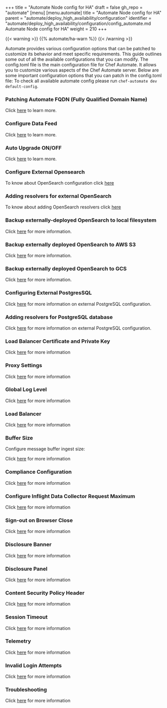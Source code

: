 +++
title = "Automate Node config for HA"
draft = false
gh_repo = "automate"
[menu]
  [menu.automate]
    title = "Automate Node config for HA"
    parent = "automate/deploy_high_availability/configuration"
    identifier = "automate/deploy_high_availability/configuration/config_automate.md Automate Node config for HA"
    weight = 210
+++

{{< warning >}}
{{% automate/ha-warn %}}
{{< /warning >}}

Automate provides various configuration options that can be patched to customize its behavior and meet specific requirements. This guide outlines some out of all the available configurations that you can modify.
The config.toml file is the main configuration file for Chef Automate. It allows you to customize various aspects of the Chef Automate server. Below are some important configuration options that you can patch in the config.toml file:
To check all available automate config please run `chef-automate dev default-config`.

### Patching Automate FQDN (Fully Qualified Domain Name)

Click [here](/automate/configuration/#chef-automate-fqdn) to learn more.

### Configure Data Feed

Click [here](/automate/datafeed/#configuring-global-data-feed-behavior) to learn more.

### Auto Upgrade ON/OFF

Click [here](/automate/configuration/#upgrade-strategy) to learn more.

### Configure External Opensearch

To know about OpenSearch configuration click [here](automate/install/#configuring-external-opensearch)

### Adding resolvers for external OpenSearch
To know about adding OpenSearch resolvers click [here](automate/install/#adding-resolvers-for-opensearch)

### Backup externally-deployed OpenSearch to local filesystem


Click [here](automate/install/#backup-externally-deployed-opensearch-to-local-filesystem) for more information.

### Backup externally deployed OpenSearch to AWS S3


Click [here](automate/install/#backup-externally-deployed-opensearch-to-aws-s3) for more information.

### Backup externally deployed OpenSearch to GCS

Click [here](automate/install/#backup-externally-deployed-opensearch-to-gcs) for more information.

### Configuring External PostgresSQL

Click [here](automate/install/#configuring-an-external-postgresql-database) for more information on external PostgreSQL configuration.

### Adding resolvers for PostgreSQL database

Click [here](automate/install/#adding-resolvers-for-postgresql-database) for more information on external PostgreSQL configuration.

### Load Balancer Certificate and Private Key

Click [here](/automate/configuration/#load-balancer-certificate-and-private-key) for more information

### Proxy Settings

Click [here](/automate/configuration/#proxy-settings) for more information

### Global Log Level

Click [here](/automate/configuration/#global-log-level) for more information

### Load Balancer
Click [here](/automate/configuration/#load-balancer) for more information

### Buffer Size

Configure message buffer ingest size:

Click [here](/automate/configuration/#buffer-size) for more information

### Compliance Configuration

Click [here](/automate/configuration/#compliance-configuration) for more information

### Configure Inflight Data Collector Request Maximum

Click [here](/automate/configuration/#configure-inflight-data-collector-request-maximum) for more information

### Sign-out on Browser Close
Click [here](/automate/configuration/#sign-out-on-browser-close) for more information

### Disclosure Banner

Click [here](/automate/configuration/#disclosure-banner) for more information

### Disclosure Panel

Click [here](/automate/configuration/#disclosure-panel) for more information

### Content Security Policy Header

Click [here](/automate/configuration/#content-security-policy-header) for more information

### Session Timeout

Click [here](/automate/session_timeout/) for more information

###  Telemetry

Click [here](/automate/telemetry/) for more information

### Invalid Login Attempts

Click [here](/automate/invalid_login_attempts/) for more information

### Troubleshooting

Click [here](/automate/configuration/#troubleshooting) for more information